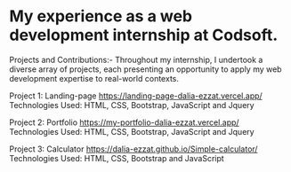 # My experience as a web development internship at Codsoft.

Projects and Contributions:-
Throughout my internship, I undertook a diverse array of projects, each presenting an opportunity to apply my web development expertise to real-world contexts.

Project 1:
Landing-page https://landing-page-dalia-ezzat.vercel.app/ 
Technologies Used: HTML, CSS, Bootstrap, JavaScript and Jquery

Project 2: 
Portfolio https://my-portfolio-dalia-ezzat.vercel.app/
Technologies Used: HTML, CSS, Bootstrap, JavaScript and Jquery

Project 3:
Calculator https://dalia-ezzat.github.io/Simple-calculator/ 
Technologies Used: HTML, CSS, Bootstrap and JavaScript
